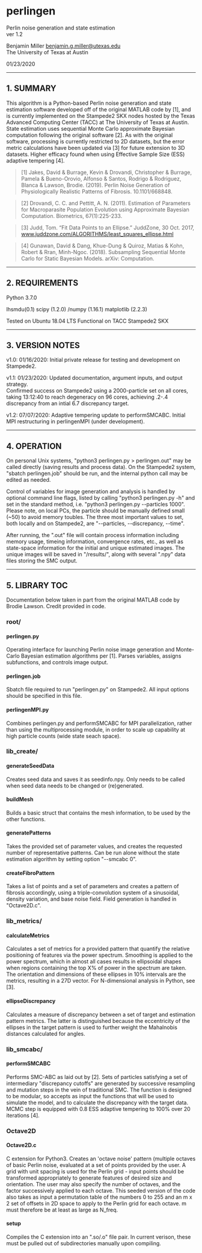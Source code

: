 # perlingen
Perlin noise generation and state estimation   
ver 1.2

Benjamin Miller <benjamin.g.miller@utexas.edu>  
The University of Texas at Austin 

01/23/2020

---

## 1. SUMMARY

This algorithm is a Python-based Perlin noise generation and state estimation software developed off of the original MATLAB code by \[1], and is currently implemented on the Stampede2 SKX nodes hosted by the Texas Advanced Computing Center (TACC) at The University of Texas at Austin.  State estimation uses sequential Monte Carlo approximate Bayesian computation following the original software \[2].  As with the original software, processing is currently restricted to 2D datasets, but the error metric calculations have been updated via \[3] for future extension to 3D datasets.  Higher efficacy found when using Effective Sample Size (ESS) adaptive tempering  \[4].    

> \[1] Jakes, David & Burrage, Kevin & Drovandi, Christopher & Burrage, Pamela & Bueno-Orovio, Alfonso & Santos, Rodrigo & Rodriguez, Blanca & Lawson, Brodie. (2019). Perlin Noise Generation of Physiologically Realistic Patterns of Fibrosis. 10.1101/668848. 

> \[2] Drovandi, C. C. and Pettitt, A. N. (2011). Estimation of Parameters for Macroparasite Population Evolution using Approximate Bayesian Computation. Biometrics, 67(1):225-233.

> \[3] Judd, Tom. “Fit Data Points to an Ellipse.” JuddZone, 30 Oct. 2017, www.juddzone.com/ALGORITHMS/least_squares_ellipse.html

> \[4] Gunawan, David & Dang, Khue-Dung & Quiroz, Matias & Kohn, Robert & Rran, Minh-Ngoc. (2018). Subsampling Sequential Monte Carlo for Static Bayesian Models. arXiv: Computation.  

---

## 2. REQUIREMENTS

Python 3.7.0

lhsmdu(0.1)
scipy (1.2.0) /numpy (1.16.1) 
matplotlib (2.2.3)

Tested on Ubuntu 18.04 LTS
Functional on TACC Stampede2 SKX 

---

## 3. VERSION NOTES

v1.0: 01/16/2020: Initial private release for testing and development on Stampede2.

v1.1: 01/23/2020: Updated documentation, argument inputs, and output strategy.  
Confirmed success on Stampede2 using a 2000-particle set on all cores, taking 13:12:40 to reach degeneracy on 96 cores, achieving  .2-.4 discrepancy from an intial 6.7 discrepancy target.

v1.2: 07/07/2020: Adaptive tempering update to performSMCABC.  Initial MPI restructuring in perlingenMPI (under development).  

---

## 4. OPERATION

On personal Unix systems, "python3 perlingen.py > perlingen.out" may be called directly (saving results and process data).  On the Stampede2 system, "sbatch perlingen.job" should be run, and the internal python call may be edited as needed.  

Control of variables for image generation and analysis is handled by optional command line flags, listed by calling "python3 perlingen.py -h" and set in the standard method, i.e. "python3 perlingen.py --particles 1000". 
Please note, on local PCs, the particle should be manually defined small (~50) to avoid memory toubles.  The three most important values to set, both locally and on Stampede2, are "--particles, --discrepancy, --time".   

After running, the ".out" file will contain process information including memory usage, timeing information, convergence rates, etc., as well as state-space information for the initial and unique estimated images.  The unique images will be saved in "/results/", along with several ".npy" data files storing the SMC output. 

---

## 5. LIBRARY TOC
Documentation below taken in part from the original MATLAB code by Brodie Lawson.  Credit provided in code.

### root/

#### perlingen.py
Operating interface for launching Perlin noise image generation and Monte-Carlo Bayesian estimation algorithms per [1].  Parses variables, assigns subfunctions, and controls image output. 

#### perlingen.job
Sbatch file required to run "perlingen.py" on Stampede2.  All input options should be specified in this file.  

#### perlingenMPI.py
Combines perlingen.py and performSMCABC for MPI parallelization, rather than using the multiprocessing module, in order to scale up capability at high particle counts (wide state seach space).  

### lib_create/

#### generateSeedData 
Creates seed data and saves it as seedinfo.npy.  Only needs to be called when seed data needs to be changed
or (re)generated.

#### buildMesh
Builds a basic struct that contains the mesh information, to be used by the other functions.

#### generatePatterns
Takes the provided set of parameter values, and creates the requested number of representative patterns.  Can be run alone without the state estimation algorithm by setting option "--smcabc 0".

#### createFibroPattern
Takes a list of points and a set of parameters and creates a pattern of fibrosis accordingly, using a triple-convolution system of a sinusoidal, density variation, and base noise field.  Field generation is handled in "Octave2D.c".

### lib_metrics/

#### calculateMetrics
Calculates a set of metrics for a provided pattern that quantify the relative positioning of features via the power spectrum. Smoothing is applied to the power spectrum, which in almost all cases results in ellipsoidal shapes when regions containing the top X% of power in the spectrum are taken. The orientation and dimensions of these
ellipses in 10% intervals are the metrics, resulting in a 27D vector.  For N-dimensional analysis in Python, see \[3]. 

#### ellipseDiscrepancy
Calculates a measure of discrepancy between a set of target and estimation pattern metrics. The latter is distinguished because the eccentricity of the ellipses in the target pattern is used to further weight the Mahalnobis distances calculated for angles.

### lib_smcabc/
  
#### performSMCABC
Performs SMC-ABC as laid out by \[2].  Sets of particles satisfying a set of intermediary "discrepancy cutoffs"
are generated by successive resampling and mutation steps in the vein of traditional SMC. The function is designed to be modular, so accepts as input the functions that will be used to simulate the model, and to calculate the discrepancy with the target data.
MCMC step is equipped with 0.8 ESS adaptive tempering to 100% over 20 iterations \[4]. 

### Octave2D

#### Octave2D.c
C extension for Python3. Creates an 'octave noise' pattern (multiple octaves of basic Perlin noise, evaluated at a set of points provided by the user. A grid with unit spacing is used for the Perlin grid - input points should be transformed appropriately to generate features of desired size and  orientation. The user may also specify the number of octaves, and the factor successively applied to each octave. This seeded version of the code also takes as input a permutation table of the numbers 0 to 255 and an m x 2 set of offsets in 2D space to apply to the Perlin grid for each octave. m must therefore be at least as large as N_freq.
 
#### setup
Compiles the C extension into an ".so/.o" file pair.  In current verison, these must be pulled out of subdirectories manually upon compiling.  
	
